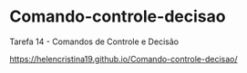 # Comando-controle-decisao
 Tarefa 14 - Comandos de Controle e Decisão

  https://helencristina19.github.io/Comando-controle-decisao/
